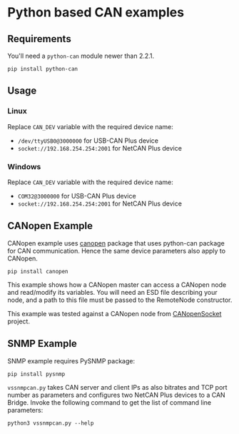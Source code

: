 Python based CAN examples
=========================

Requirements
------------

You'll need a `python-can` module newer than 2.2.1.

    pip install python-can

Usage
-----

### Linux

Replace `CAN_DEV` variable with the required device name:

* `/dev/ttyUSB0@3000000` for USB-CAN Plus device
* `socket://192.168.254.254:2001` for NetCAN Plus device

### Windows

Replace `CAN_DEV` variable with the required device name:

* `COM32@3000000` for USB-CAN Plus device
* `socket://192.168.254.254:2001` for NetCAN Plus device

CANopen Example
---------------

CANopen example uses
[canopen](https://github.com/christiansandberg/canopen)
package that uses python-can package for CAN communication. Hence the
same device parameters also apply to CANopen.

    pip install canopen

This example shows how a CANopen master can access a CANopen node and
read/modify its variables. You will need an ESD file describing your
node, and a path to this file must be passed to the RemoteNode
constructor.

This example was tested against a CANopen node from
[CANopenSocket](https://github.com/CANopenNode/CANopenSocket) project.

SNMP Example
------------

SNMP example requires PySNMP package:

    pip install pysnmp

`vssnmpcan.py` takes CAN server and client IPs as also bitrates and TCP port
number as parameters and configures two NetCAN Plus devices to a CAN Bridge.
Invoke the following command to get the list of command line parameters:

    python3 vssnmpcan.py --help
